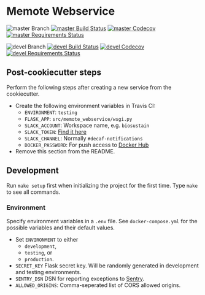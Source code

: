 # Memote Webservice

![master Branch](https://img.shields.io/badge/branch-master-blue.svg)
[![master Build Status](https://travis-ci.org/pvilaca/memote-webservice.svg?branch=master)](https://travis-ci.org/pvilaca/memote-webservice)
[![master Codecov](https://codecov.io/gh/opencobra/memote-webservice/branch/master/graph/badge.svg)](https://codecov.io/gh/opencobra/memote-webservice/branch/master)
[![master Requirements Status](https://requires.io/github/opencobra/memote-webservice/requirements.svg?branch=master)](https://requires.io/github/opencobra/memote-webservice/requirements/?branch=master)

![devel Branch](https://img.shields.io/badge/branch-devel-blue.svg)
[![devel Build Status](https://travis-ci.org/opencobra/memote-webservice.svg?branch=devel)](https://travis-ci.org/opencobra/memote-webservice)
[![devel Codecov](https://codecov.io/gh/opencobra/memote-webservice/branch/devel/graph/badge.svg)](https://codecov.io/gh/opencobra/memote-webservice/branch/devel)
[![devel Requirements Status](https://requires.io/github/opencobra/memote-webservice/requirements.svg?branch=devel)](https://requires.io/github/opencobra/memote-webservice/requirements/?branch=devel)

## Post-cookiecutter steps

Perform the following steps after creating a new service from the cookiecutter.

* Create the following environment variables in Travis CI:
  * `ENVIRONMENT`: `testing`
  * `FLASK_APP`: `src/memote_webservice/wsgi.py`
  * `SLACK_ACCOUNT`: Workspace name, e.g. `biosustain`
  * `SLACK_TOKEN`: [Find it here](https://biosustain.slack.com/services/B8D8VKW3W)
  * `SLACK_CHANNEL`: Normally `#decaf-notifications`
  * `DOCKER_PASSWORD`: For push access to [Docker Hub](https://hub.docker.com/u/dddecaf/dashboard/)
* Remove this section from the README.

## Development

Run `make setup` first when initializing the project for the first time. Type
`make` to see all commands.

### Environment

Specify environment variables in a `.env` file. See `docker-compose.yml` for the
possible variables and their default values.

* Set `ENVIRONMENT` to either
  * `development`,
  * `testing`, or
  * `production`.
* `SECRET_KEY` Flask secret key. Will be randomly generated in development and testing environments.
* `SENTRY_DSN` DSN for reporting exceptions to
  [Sentry](https://docs.sentry.io/clients/python/integrations/flask/).
* `ALLOWED_ORIGINS`: Comma-seperated list of CORS allowed origins.
